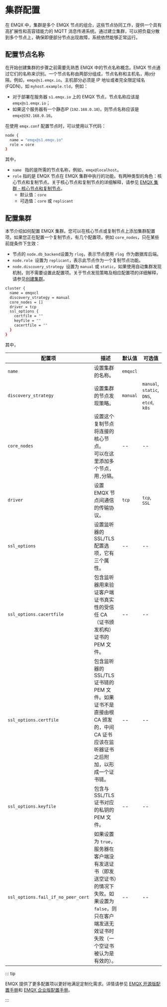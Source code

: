 # 集群配置

在 EMQX 中，集群是多个 EMQX 节点的组合，这些节点协同工作，提供一个具有高扩展性和高容错能力的 MQTT 消息传递系统。通过建立集群，可以把负载分散到多个节点上，确保即便部分节点出现故障，系统依然能够正常运行。

## 配置节点名称

在开始创建集群的步骤之前需要先熟悉 EMQX 中的节点名称概念。EMQX 节点通过它们的名称来识别。一个节点名称由两部分组成，节点名称和主机名，用`@`分隔，例如，`emqx@s1.emqx.io`。主机部分必须是 IP 地址或者完全限定域名 (FQDN)，如 `myhost.example.tld`，例如：

- 对于部署在服务器 `s1.emqx.io` 上的 EMQX 节点，节点名称应该是 `emqx@s1.emqx.io`；
- 如果这个服务器有一个静态IP (`192.168.0.10`)，则节点名称应该是 `emqx@192.168.0.10`。

在使用 `emqx.conf` 配置节点时，可以使用以下代码：

```bash
node {
  name = "emqx@s1.emqx.io"
  role = core
}
```

其中，

- `name ` 指的是所需的节点名称，例如，`emqx@localhost`。
- `role` 指的是 EMQX 节点在 EMQX 集群中执行的功能。有两种类型的角色：核心节点和复制节点。关于核心节点和复制节点的详细解释，请参见 [EMQX 集群 - 核心节点和复制节点](../deploy/cluster/mria-introduction.md)。
  - 默认值：`core`
  - 可选值：`core` 或 `replicant`

## 配置集群

本节介绍如何配置 EMQX 集群。您可以在核心节点或复制节点上添加集群配置项，如果您正在配置一个复制节点，有几个配置项，例如 `core_nodes`，只在某些前提条件下生效：

- 节点的 `node.db_backend`设置为 `rlog`，表示节点使用 `rlog `作为数据库后端。
- `node.role `设置为 `replicant`，表示此节点作为一个复制节点功能。
- `node.discovery_strategy `设置为 `manual` 或 `static`，如果使用自动集群发现机制，则不需要设置此配置项。关于节点发现策略及相应配置项的详细解释，请参见[创建集群](../deploy/cluster/create-cluster.md)。

```bash
cluster {
  name = emqxcl
  discovery_strategy = manual
  core_nodes = []
  driver = tcp
  ssl_options {
    certfile = ""
    keyfile = ""
    cacertfile = ""
  }
}
```

其中，

| 配置项                             | 描述                                                         | 默认值   | 可选值                                   |
| ---------------------------------- | ------------------------------------------------------------ | -------- | ---------------------------------------- |
| `name`                             | 设置集群的名称。                                             | `emqxcl` |                                          |
| `discovery_strategy`               | 设置集群的节点发现策略。                                     | `manual` | `manual`, `static`, `DNS`, `etcd`, `k8s` |
| `core_nodes`                       | 设置这个复制节点将连接的核心节点。<br />可以在这里添加多个节点，用`,`分隔。 | --       | --                                       |
| `driver`                           | 设置 EMQX 节点间通信的传输协议。                             | `tcp`    | `tcp`, `SSL`                             |
| `ssl_options`                      | 设置监听器的 SSL/TLS 配置选项，它有三个属性。                | --       | --                                       |
| `ssl_options.cacertfile`           | 包含监听器用来验证客户端证书真实性的受信任 CA（证书颁发机构）证书的 PEM 文件。 | --       | --                                       |
| `ssl_options.certfile`             | 包含监听器的 SSL/TLS 证书链的 PEM 文件。如果证书不是直接由根 CA 颁发的，中间 CA 证书应该在监听器证书之后附加，以形成一个证书链。 | --       | --                                       |
| `ssl_options.keyfile`              | 包含与 SSL/TLS 证书对应的私钥的 PEM 文件。                   | --       | --                                       |
| `ssl_options.fail_if_no_peer_cert` | 如果设置为 `true`，服务器在客户端没有发送证书（即发送空证书）的情况下失败。如果设置为 `false`，则只在客户端发送无效证书时失败（一个空证书被认为是有效的）。 | --       | --                                       |

::: tip

EMQX 提供了更多配置项以更好地满足定制化需求。详情请参见 [EMQX 开源版配置手册](https://docs.emqx.com/zh/emqx/v@CE_VERSION@/hocon/)和 [EMQX 企业版配置手册](https://docs.emqx.com/zh/enterprise/v@EE_VERSION@/hocon/)。

:::
